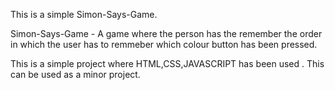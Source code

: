 This is a simple Simon-Says-Game.

Simon-Says-Game - A game where the person has the remember the order in which the user has to remmeber which colour button has been pressed.

This is a simple project where HTML,CSS,JAVASCRIPT has been used .
This can be used as a minor project. 


